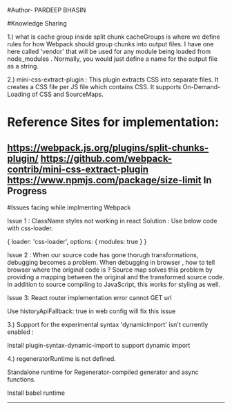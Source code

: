 #Author- PARDEEP BHASIN

#Knowledge Sharing

1.) what is cache group inside split chunk
cacheGroups is where we define rules for how Webpack should group chunks into output files. I have one here called 'vendor' that will be used for any module being loaded from node_modules . Normally, you would just define a name for the output file as a string.

2.) mini-css-extract-plugin : This plugin extracts CSS into separate files. It creates a CSS file per JS file which contains CSS. It supports On-Demand-Loading of CSS and SourceMaps.

# Reference Sites for implementation:

https://webpack.js.org/plugins/split-chunks-plugin/
https://github.com/webpack-contrib/mini-css-extract-plugin
https://www.npmjs.com/package/size-limit  In Progress
--------------------------------------------------------------------------------

#Issues facing while implmenting Webpack

Issue 1 : ClassName styles not working in react
Solution : Use below code with css-loader.

{
  loader: 'css-loader',
  options: {
    modules: true
  }
}

Issue 2 : When our source code has gone thorugh transformations, debugging becomes a problem. When
debugging in browser , how to tell browser where the original code is ? Source map solves this
problem by providing a mapping between the original and the transformed source code. In addition to source
compiling to JavaScript, this works for styling as well.

Issue 3: React router implementation error cannot GET url

Use historyApiFallback: true in web config will fix this issue

3.) Support for the experimental syntax 'dynamicImport' isn't currently enabled :

Install plugin-syntax-dynamic-import  to support dynamic import

4.) regeneratorRuntime is not defined.

Standalone runtime for Regenerator-compiled generator and async functions.

Install babel runtime

--------------------------------------------------------------------------------


